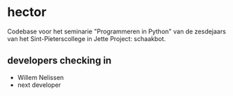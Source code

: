 # hector
Codebase voor het seminarie "Programmeren in Python" van de zesdejaars van het Sint-Pïeterscollege in Jette 
Project: schaakbot.


## developers checking in 
* Willem Nelissen
* next developer